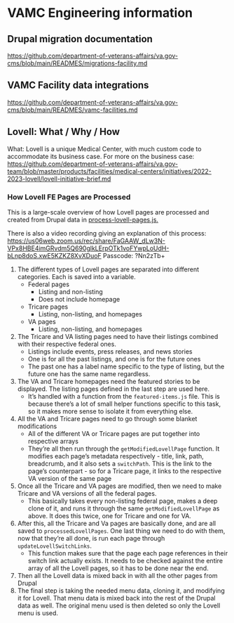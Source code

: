 # VAMC Engineering information


## Drupal migration documentation
https://github.com/department-of-veterans-affairs/va.gov-cms/blob/main/READMES/migrations-facility.md

## VAMC Facility data integrations
https://github.com/department-of-veterans-affairs/va.gov-cms/blob/main/READMES/vamc-facilities.md


## Lovell: What / Why / How
What: Lovell is a unique Medical Center, with much custom code to accommodate its business case. For more on the business case:  https://github.com/department-of-veterans-affairs/va.gov-team/blob/master/products/facilities/medical-centers/initiatives/2022-2023-lovell/lovell-initiative-brief.md

### How Lovell FE Pages are Processed

This is a large-scale overview of how Lovell pages are processed and created from Drupal data in [process-lovell-pages.js.](https://github.com/department-of-veterans-affairs/content-build/blob/main/src/site/stages/build/drupal/process-lovell-pages.js)

There is also a video recording giving an explanation of this process: 
https://us06web.zoom.us/rec/share/FaGAAW_dLw3N-VPx8HBE4imGRvdm5Q690glkLErpOTk1voFYwpLoUdH-bLnp8doS.xwE5KZKZ8XvXDuoF
Passcode: ?Nn2zTb+

1. The different types of Lovell pages are separated into different categories. Each is saved into a variable.
    - Federal pages
        - Listing and non-listing
        - Does not include homepage
    - Tricare pages
        - Listing, non-listing, and homepages
    - VA pages
        - Listing, non-listing, and homepages
2. The Tricare and VA listing pages need to have their listings combined with their respective federal ones.
    - Listings include events, press releases, and news stories
    - One is for all the past listings, and one is for the future ones
    - The past one has a label name specific to the type of listing, but the future one has the same name regardless.
3. The VA and Tricare homepages need the featured stories to be displayed. The listing pages defined in the last step are used here.
    - It’s handled with a function from the `featured-items.js` file. This is because there’s a lot of small helper functions specific to this task, so it makes more sense to isolate it from everything else.
4. All the VA and Tricare pages need to go through some blanket modifications
    - All of the different VA or Tricare pages are put together into respective arrays
    - They’re all then run through the `getModifiedLovellPage` function. It modifies each page’s metadata respectively - title, link, path, breadcrumb, and it also sets a `switchPath`. This is the link to the page’s counterpart - so for a Tricare page, it links to the respective VA version of the same page
5. Once all the Tricare and VA pages are modified, then we need to make Tricare and VA versions of all the federal pages.
    - This basically takes every non-listing federal page, makes a deep clone of it, and runs it through the same `getModifiedLovellPage` as above. It does this twice, one for Tricare and one for VA.
6. After this, all the Tricare and Va pages are basically done, and are all saved to `processedLovellPages`. One last thing we need to do with them, now that they’re all done, is run each page through `updateLovellSwitchLinks`. 
    - This function makes sure that the page each page references in their switch link actually exists. It needs to be checked against the entire array of all the Lovell pages, so it has to be done near the end.
7. Then all the Lovell data is mixed back in with all the other pages from Drupal
8. The final step is taking the needed menu data, cloning it, and modifying it for Lovell. That menu data is mixed back into the rest of the Drupal data as well. The original menu used is then deleted so only the Lovell menu is used.
